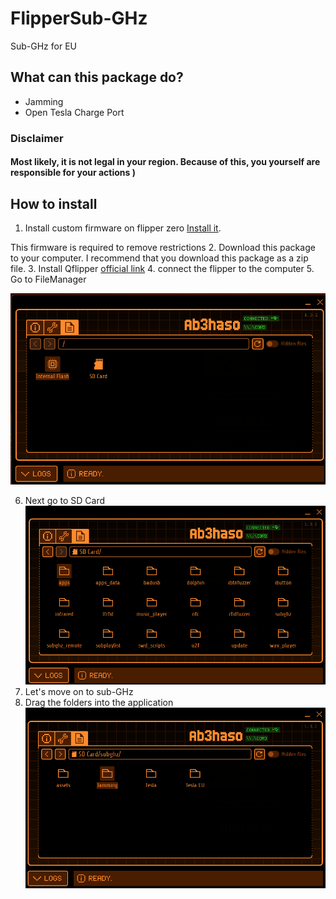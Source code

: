 # FlipperSub-GHz
Sub-GHz for EU
## What can this package do?
- Jamming
- Open Tesla Charge Port

### Disclaimer
#### Most likely, it is not legal in your region. Because of this, you yourself are responsible for your actions )


## How to install

1. Install custom firmware on flipper zero <a href='https://github.com/DarkFlippers/unleashed-firmware/releases' >Install it</a>.

This firmware is required to remove restrictions
2. Download this package to your computer. I recommend that you download this package as a zip file.
3. Install Qflipper <a href='https://flipperzero.one/update'>official link</a>
4. connect the flipper to the computer
5. Go to FileManager

![Screenshot](Sub-GHz/Screen1.png)

6. Next go to SD Card
![Screenshot](Sub-GHz/Screen2.png)
7. Let's move on to sub-GHz
8. Drag the folders into the application
![Screenshot](Sub-GHz/Screen3.png)